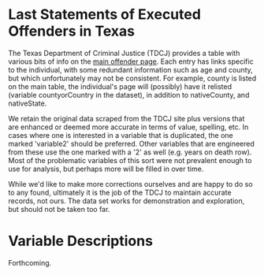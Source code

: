 Last Statements of Executed Offenders in Texas
=======

The Texas Department of Criminal Justice (TDCJ) provides a table with various bits of info on the [main offender page](https://www.tdcj.state.tx.us/death_row/dr_executed_offenders.html). Each entry has links specific to the individual, with some redundant information such as age and county, but which unfortunately may not be consistent.  For example, county is listed on the main table, the individual's page will (possibly) have it relisted (variable countyorCountry in the dataset), in addition to nativeCounty, and nativeState.  


We retain the original data scraped from the TDCJ site plus versions that are enhanced or deemed more accurate in terms of value, spelling, etc. In cases where one is interested in a variable that is duplicated, the one marked 'variable2' should be preferred. Other variables that are engineered from these use the one marked with a '2' as well (e.g. years on death row). Most of the problematic variables of this sort were not prevalent enough to use for analysis, but perhaps more will be filled in over time.


While we'd like to make more corrections ourselves and are happy to do so to any found, ultimately it is the job of the TDCJ to maintain accurate records, not ours. The data set works for demonstration and exploration, but should not be taken too far.

# Variable Descriptions
Forthcoming.